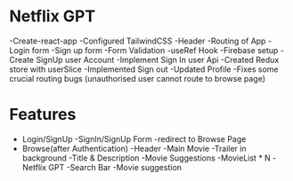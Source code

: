 # Netflix GPT
-Create-react-app
-Configured TailwindCSS
-Header
-Routing of App
-Login form
-Sign up form
-Form Validation
-useRef Hook
-Firebase setup
-Create SignUp user Account
-Implement Sign In user Api
-Created Redux store with userSlice
-Implemented Sign out
-Updated Profile
-Fixes some crucial  routing bugs (unauthorised user cannot route to browse page)

# Features
- Login/SignUp
    -SignIn/SignUp Form
    -redirect to Browse Page
- Browse(after Authentication)
    -Header
    -Main Movie
        -Trailer in background
        -Title & Description
        -Movie Suggestions
            -MovieList * N
-Netflix GPT
    -Search Bar
    -Movie suggestion
